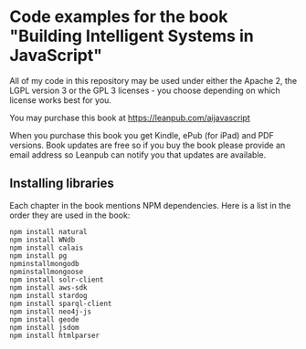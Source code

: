 # Code examples for the book "Building Intelligent Systems in JavaScript"

All of my code in this repository may be used under either the Apache 2, the LGPL version 3 or the GPL 3 licenses - you choose depending on which license works best for you.

You may purchase this book at https://leanpub.com/aijavascript

When you purchase this book you get Kindle, ePub (for iPad) and PDF versions. Book updates are free so if you buy the book please provide an email address so Leanpub can notify you that updates are available.

## Installing libraries

Each chapter in the book mentions NPM dependencies. Here is a list in the order they are used in the book:

~~~~~~~~
npm install natural
npm install WNdb
npm install calais
npm install pg
npminstallmongodb
npminstallmongoose
npm install solr-client
npm install aws-sdk
npm install stardog
npm install sparql-client
npm install neo4j-js
npm install geode
npm install jsdom
npm install htmlparser
~~~~~~~~

